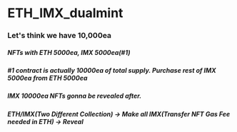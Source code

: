 # ETH_IMX_dualmint

### Let's think we have 10,000ea

##### NFTs with ETH 5000ea, IMX 5000ea(#1)

##### #1 contract is actually 10000ea of total supply. Purchase rest of IMX 5000ea from ETH 5000ea

##### IMX 10000ea NFTs gonna be revealed after.

##### ETH/IMX(Two Different Collection) -> Make all IMX(Transfer NFT Gas Fee needed in ETH) -> Reveal
